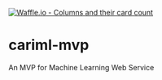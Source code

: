 [![Waffle.io - Columns and their card count](https://badge.waffle.io/tom-con/cariml-mvp.png?columns=all)](https://waffle.io/tom-con/cariml-mvp?utm_source=badge)
# cariml-mvp
An MVP for Machine Learning Web Service
